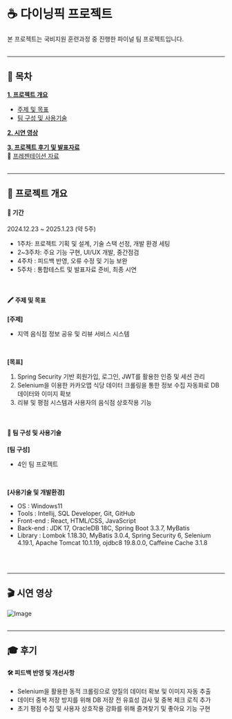# ☕ 다이닝픽 프로젝트
본 프로젝트는 국비지원 훈련과정 중 진행한 파이널 팀 프로젝트입니다.
<br/>
<br/>

* * *

## 📑 목차
[__1. 프로젝트 개요__](#-프로젝트-개요)
   - [주제 및 목표](#-주제-및-목표)
   - [팀 구성 및 사용기술](#-팀-구성-및-사용기술)

[__2. 시연 영상__](#-시연-영상)
<br/>
    
[__3. 프로젝트 후기 및 발표자료__](#-후기)
<br/>
🔗 [프레젠테이션 자료](https://docs.google.com/presentation/d/1ic-61jR-pBXPeYd2Gsu2JA53bQtMiSgLP3EG6p6a5Xw/edit?slide=id.p1#slide=id.p1)
<br/>
<br/>

* * *

## 📌 프로젝트 개요
#### 📅 기간
2024.12.23 ~ 2025.1.23 (약 5주)

- 1주차: 프로젝트 기획 및 설계, 기술 스택 선정, 개발 환경 세팅
- 2~3주차: 주요 기능 구현, UI/UX 개발, 중간점검
- 4주차 : 피드백 반영, 오류 수정 및 기능 보완
- 5주차 : 통합테스트 및 발표자료 준비, 최종 시연
<br/>

#### 🖍 주제 및 목표
__[주제]__
  - 지역 음식점 정보 공유 및 리뷰 서비스 시스템
<br/>

__[목표]__
1. Spring Security 기반 회원가입, 로그인, JWT를 활용한 인증 및 세션 관리
2. Selenium을 이용한 카카오맵 식당 데이터 크롤링을 통한 정보 수집 자동화로 DB 데이터와 이미지 확보
3. 리뷰 및 평점 시스템과 사용자의 음식점 상호작용 기능
<br/>

#### 👥 팀 구성 및 사용기술
__[팀 구성]__
  - 4인 팀 프로젝트
<br/>

__[사용기술 및 개발환경]__
- OS : Windows11
- Tools  :  Intellij, SQL Developer, Git, GitHub
- Front-end  :  React, HTML/CSS, JavaScript
- Back-end  :  JDK 17, OracleDB 18C, Spring Boot 3.3.7, MyBatis
- Library  :  Lombok 1.18.30, MyBatis 3.0.4, Spring Security 6, Selenium 4.19.1, Apache Tomcat 10.1.19, ojdbc8 19.8.0.0, Caffeine Cache 3.1.8
<br/>
<br/>

* * *

## 🎬 시연 영상

![Image](https://github.com/user-attachments/assets/702ab7e8-2d43-4822-8eac-15c6124bfc2f)
<br/>
<br/>

* * *
 
## 🎓 후기
#### __🛠️ 피드백 반영 및 개선사항__
- Selenium을 활용한 동적 크롤링으로 양질의 데이터 확보 및 이미지 자동 추출
- 데이터 중복 저장 방지를 위해 DB 저장 전 유효성 검사 및 중복 체크 로직 추가
- 초기 평점 수집 및 사용자 상호작용 강화를 위해 즐겨찾기 및 좋아요 기능 구현
<br/>
